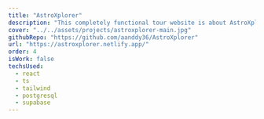 ```yaml
---
title: "AstroXplorer"
description: "This completely functional tour website is about AstroXplorer, a fake company that provides interplanetary tours. Here you will find all the sections and functionalities that a tour provider company should have: tours catalog (w/ filtering, sorting, and pagination), authentication, favorite tours (user required), pricing, reviews (w/ sorting), About us."
cover: "../../assets/projects/astroxplorer-main.jpg"
githubRepo: "https://github.com/aanddy36/AstroXplorer"
url: "https://astroxplorer.netlify.app/"
order: 4
isWork: false
techsUsed:
  - react
  - ts
  - tailwind
  - postgresql
  - supabase
---
```

